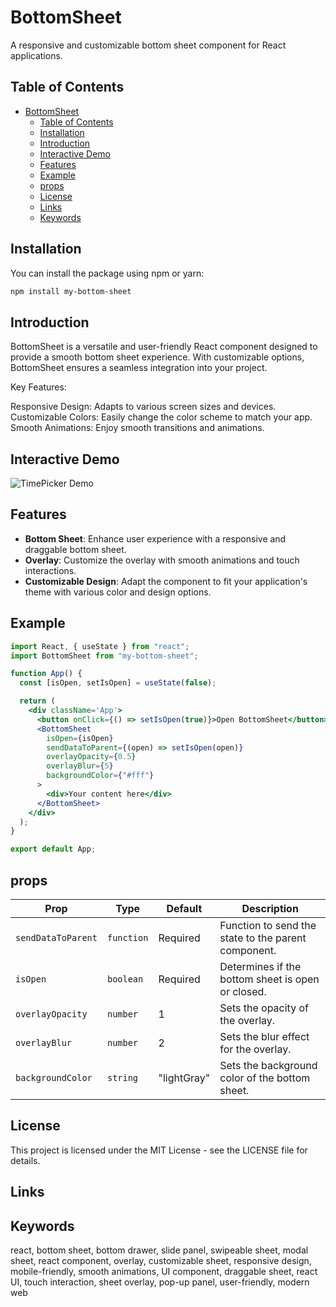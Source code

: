 # BottomSheet

A responsive and customizable bottom sheet component for React applications.

## Table of Contents

- [BottomSheet](#bottomsheet)
  - [Table of Contents](#table-of-contents)
  - [Installation](#installation)
  - [Introduction](#introduction)
  - [Interactive Demo](#interactive-demo)
  - [Features](#features)
  - [Example](#example)
  - [props](#props)
  - [License](#license)
  - [Links](#links)
  - [Keywords](#keywords)

## Installation

You can install the package using npm or yarn:

```bash
npm install my-bottom-sheet
```

## Introduction

BottomSheet is a versatile and user-friendly React component designed to provide a smooth bottom sheet experience. With customizable options, BottomSheet ensures a seamless integration into your project.

Key Features:

Responsive Design: Adapts to various screen sizes and devices.
Customizable Colors: Easily change the color scheme to match your app.
Smooth Animations: Enjoy smooth transitions and animations.

## Interactive Demo

![TimePicker Demo](https://github.com/HosseinAzadpour/react-time-picker-digital/blob/users/TimePickerPhoneSize.png)

## Features

- **Bottom Sheet**: Enhance user experience with a responsive and draggable bottom sheet.
- **Overlay**: Customize the overlay with smooth animations and touch interactions.
- **Customizable Design**: Adapt the component to fit your application's theme with various color and design options.

## Example

```jsx
import React, { useState } from "react";
import BottomSheet from "my-bottom-sheet";

function App() {
  const [isOpen, setIsOpen] = useState(false);

  return (
    <div className='App'>
      <button onClick={() => setIsOpen(true)}>Open BottomSheet</button>
      <BottomSheet
        isOpen={isOpen}
        sendDataToParent={(open) => setIsOpen(open)}
        overlayOpacity={0.5}
        overlayBlur={5}
        backgroundColor={"#fff"}
      >
        <div>Your content here</div>
      </BottomSheet>
    </div>
  );
}

export default App;
```

## props

| Prop               | Type       | Default     | Description                                         |
| ------------------ | ---------- | ----------- | --------------------------------------------------- |
| `sendDataToParent` | `function` | Required    | Function to send the state to the parent component. |
| `isOpen`           | `boolean`  | Required    | Determines if the bottom sheet is open or closed.   |
| `overlayOpacity`   | `number`   | 1           | Sets the opacity of the overlay.                    |
| `overlayBlur`      | `number`   | 2           | Sets the blur effect for the overlay.               |
| `backgroundColor`  | `string`   | "lightGray" | Sets the background color of the bottom sheet.      |

## License

This project is licensed under the MIT License - see the LICENSE file for details.

## Links

## Keywords

react, bottom sheet, bottom drawer, slide panel, swipeable sheet, modal sheet, react component, overlay, customizable sheet, responsive design, mobile-friendly, smooth animations, UI component, draggable sheet, react UI, touch interaction, sheet overlay, pop-up panel, user-friendly, modern web
